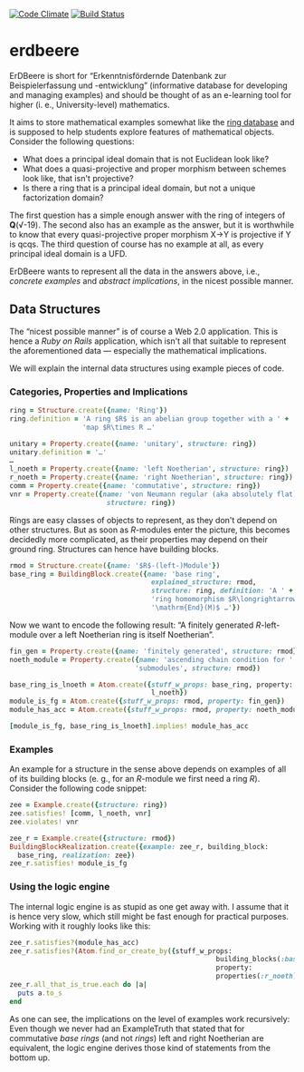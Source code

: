[![Code Climate](https://codeclimate.com/github/oqpvc/erdbeere/badges/gpa.svg)](https://codeclimate.com/github/oqpvc/erdbeere)
[![Build Status](https://travis-ci.org/oqpvc/erdbeere.svg?branch=master)](https://travis-ci.org/oqpvc/erdbeere)

# erdbeere

ErDBeere is short for “Erkenntnisfördernde Datenbank zur
Beispielerfassung und -entwicklung” (informative database for
developing and managing examples) and should be thought of as an
e-learning tool for higher (i. e., University-level) mathematics.

It aims to store mathematical examples somewhat like the
[ring database](http://ringtheory.herokuapp.com) and is supposed to
help students explore features of mathematical objects. Consider the
following questions:

- What does a principal ideal domain that is not Euclidean look like?
- What does a quasi-projective and proper morphism between schemes
  look like, that isn't projective?
- Is there a ring that is a principal ideal domain, but not a unique
  factorization domain?
  
The first question has a simple enough answer with the ring of
integers of __Q__(√-19). The second also has an example as the answer,
but it is worthwhile to know that every quasi-projective proper
morphism X→Y is projective if Y is qcqs. The third question of course
has no example at all, as every principal ideal domain is a UFD.

ErDBeere wants to represent all the data in the answers above, i.e.,
*concrete examples* and *abstract implications*, in the nicest
possible manner.

## Data Structures

The “nicest possible manner” is of course a Web 2.0 application. This
is hence a *Ruby on Rails* application, which isn't all that suitable
to represent the aforementioned data — especially the mathematical
implications.

We will explain the internal data structures using example pieces of
code.

### Categories, Properties and Implications

```ruby
ring = Structure.create({name: 'Ring'})
ring.definition = 'A ring $R$ is an abelian group together with a ' +
                  'map $R\times R …'

unitary = Property.create({name: 'unitary', structure: ring})
unitary.definition = '…'
…
l_noeth = Property.create({name: 'left Noetherian', structure: ring})
r_noeth = Property.create({name: 'right Noetherian', structure: ring})
comm = Property.create({name: 'commutative', structure: ring})
vnr = Property.create({name: 'von Neumann regular (aka absolutely flat)',
                        structure: ring})

```

Rings are easy classes of objects to represent, as they don't depend
on other structures. But as soon as $R$-modules enter the picture,
this becomes decidedly more complicated, as their properties may
depend on their ground ring. Structures can hence have building
blocks.

```ruby
rmod = Structure.create({name: '$R$-(left-)Module'})
base_ring = BuildingBlock.create({name: 'base ring',
                                   explained_structure: rmod,
                                   structure: ring, definition: 'A ' +
                                   'ring homomorphism $R\longrightarrow ' +
                                   '\mathrm{End}(M)$ …'})
```

Now we want to encode the following result:
“A finitely generated $R$-left-module over a left Noetherian ring
is itself Noetherian”.

```ruby
fin_gen = Property.create({name: 'finitely generated', structure: rmod})
noeth_module = Property.create({name: 'ascending chain condition for ' +
                               'submodules', structure: rmod})

base_ring_is_lnoeth = Atom.create({stuff_w_props: base_ring, property:
                                   l_noeth})
module_is_fg = Atom.create({stuff_w_props: rmod, property: fin_gen})
module_has_acc = Atom.create({stuff_w_props: rmod, property: noeth_module})

[module_is_fg, base_ring_is_lnoeth].implies! module_has_acc
```

### Examples

An example for a structure in the sense above depends on examples of
all of its building blocks (e. g., for an $R$-module we first need a
ring $R$). Consider the following code snippet:

```ruby
zee = Example.create({structure: ring})
zee.satisfies! [comm, l_noeth, vnr]
zee.violates! vnr

zee_r = Example.create({structure: rmod})
BuildingBlockRealization.create({example: zee_r, building_block:
  base_ring, realization: zee})
zee_r.satisfies! module_is_fg
```

### Using the logic engine

The internal logic engine is as stupid as one get away with. I assume that it is
hence very slow, which still might be fast enough for practical purposes.
Working with it roughly looks like this:

```ruby
zee_r.satisfies?(module_has_acc)
zee_r.satisfies?(Atom.find_or_create_by({stuff_w_props:
                                                   building_blocks(:base_ring),
                                                   property:
                                                   properties(:r_noeth)}))
zee_r.all_that_is_true.each do |a|
  puts a.to_s
end
```

As one can see, the implications on the level of examples work recursively: Even
though we never had an ExampleTruth that stated that for commutative *base
rings* (and not *rings*) left and right Noetherian are equivalent, the logic
engine derives those kind of statements from the bottom up.

